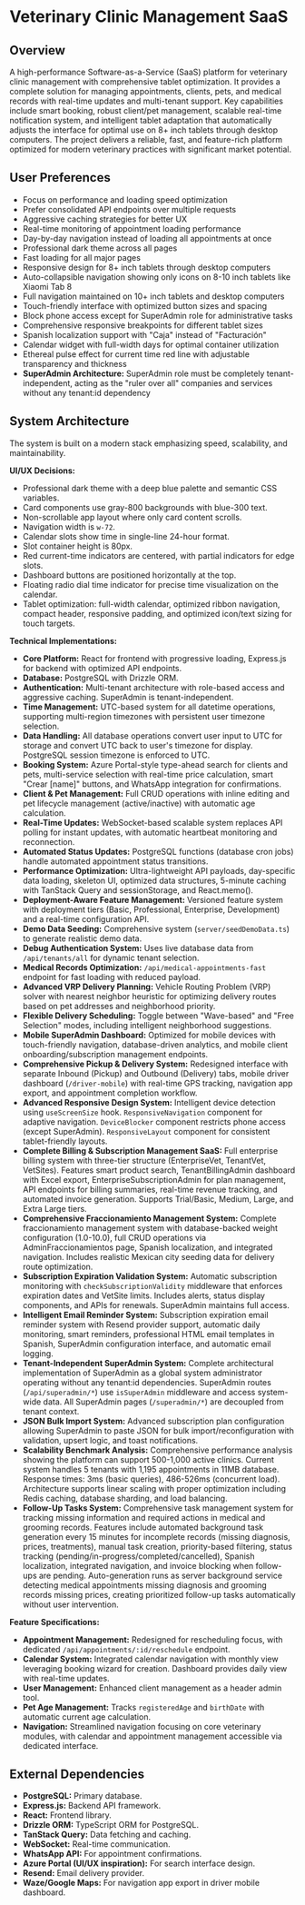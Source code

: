 # Veterinary Clinic Management SaaS

## Overview
A high-performance Software-as-a-Service (SaaS) platform for veterinary clinic management with comprehensive tablet optimization. It provides a complete solution for managing appointments, clients, pets, and medical records with real-time updates and multi-tenant support. Key capabilities include smart booking, robust client/pet management, scalable real-time notification system, and intelligent tablet adaptation that automatically adjusts the interface for optimal use on 8+ inch tablets through desktop computers. The project delivers a reliable, fast, and feature-rich platform optimized for modern veterinary practices with significant market potential.

## User Preferences
- Focus on performance and loading speed optimization
- Prefer consolidated API endpoints over multiple requests
- Aggressive caching strategies for better UX
- Real-time monitoring of appointment loading performance
- Day-by-day navigation instead of loading all appointments at once
- Professional dark theme across all pages
- Fast loading for all major pages
- Responsive design for 8+ inch tablets through desktop computers
- Auto-collapsible navigation showing only icons on 8-10 inch tablets like Xiaomi Tab 8
- Full navigation maintained on 10+ inch tablets and desktop computers
- Touch-friendly interface with optimized button sizes and spacing
- Block phone access except for SuperAdmin role for administrative tasks
- Comprehensive responsive breakpoints for different tablet sizes
- Spanish localization support with "Caja" instead of "Facturación"
- Calendar widget with full-width days for optimal container utilization
- Ethereal pulse effect for current time red line with adjustable transparency and thickness
- **SuperAdmin Architecture:** SuperAdmin role must be completely tenant-independent, acting as the "ruler over all" companies and services without any tenant:id dependency

## System Architecture
The system is built on a modern stack emphasizing speed, scalability, and maintainability.

**UI/UX Decisions:**
- Professional dark theme with a deep blue palette and semantic CSS variables.
- Card components use gray-800 backgrounds with blue-300 text.
- Non-scrollable app layout where only card content scrolls.
- Navigation width is `w-72`.
- Calendar slots show time in single-line 24-hour format.
- Slot container height is 80px.
- Red current-time indicators are centered, with partial indicators for edge slots.
- Dashboard buttons are positioned horizontally at the top.
- Floating radio dial time indicator for precise time visualization on the calendar.
- Tablet optimization: full-width calendar, optimized ribbon navigation, compact header, responsive padding, and optimized icon/text sizing for touch targets.

**Technical Implementations:**
- **Core Platform:** React for frontend with progressive loading, Express.js for backend with optimized API endpoints.
- **Database:** PostgreSQL with Drizzle ORM.
- **Authentication:** Multi-tenant architecture with role-based access and aggressive caching. SuperAdmin is tenant-independent.
- **Time Management:** UTC-based system for all datetime operations, supporting multi-region timezones with persistent user timezone selection.
- **Data Handling:** All database operations convert user input to UTC for storage and convert UTC back to user's timezone for display. PostgreSQL session timezone is enforced to UTC.
- **Booking System:** Azure Portal-style type-ahead search for clients and pets, multi-service selection with real-time price calculation, smart "Crear [name]" buttons, and WhatsApp integration for confirmations.
- **Client & Pet Management:** Full CRUD operations with inline editing and pet lifecycle management (active/inactive) with automatic age calculation.
- **Real-Time Updates:** WebSocket-based scalable system replaces API polling for instant updates, with automatic heartbeat monitoring and reconnection.
- **Automated Status Updates:** PostgreSQL functions (database cron jobs) handle automated appointment status transitions.
- **Performance Optimization:** Ultra-lightweight API payloads, day-specific data loading, skeleton UI, optimized data structures, 5-minute caching with TanStack Query and sessionStorage, and React.memo().
- **Deployment-Aware Feature Management:** Versioned feature system with deployment tiers (Basic, Professional, Enterprise, Development) and a real-time configuration API.
- **Demo Data Seeding:** Comprehensive system (`server/seedDemoData.ts`) to generate realistic demo data.
- **Debug Authentication System:** Uses live database data from `/api/tenants/all` for dynamic tenant selection.
- **Medical Records Optimization:** `/api/medical-appointments-fast` endpoint for fast loading with reduced payload.
- **Advanced VRP Delivery Planning:** Vehicle Routing Problem (VRP) solver with nearest neighbor heuristic for optimizing delivery routes based on pet addresses and neighborhood priority.
- **Flexible Delivery Scheduling:** Toggle between "Wave-based" and "Free Selection" modes, including intelligent neighborhood suggestions.
- **Mobile SuperAdmin Dashboard:** Optimized for mobile devices with touch-friendly navigation, database-driven analytics, and mobile client onboarding/subscription management endpoints.
- **Comprehensive Pickup & Delivery System:** Redesigned interface with separate Inbound (Pickup) and Outbound (Delivery) tabs, mobile driver dashboard (`/driver-mobile`) with real-time GPS tracking, navigation app export, and appointment completion workflow.
- **Advanced Responsive Design System:** Intelligent device detection using `useScreenSize` hook. `ResponsiveNavigation` component for adaptive navigation. `DeviceBlocker` component restricts phone access (except SuperAdmin). `ResponsiveLayout` component for consistent tablet-friendly layouts.
- **Complete Billing & Subscription Management SaaS:** Full enterprise billing system with three-tier structure (EnterpriseVet, TenantVet, VetSites). Features smart product search, TenantBillingAdmin dashboard with Excel export, EnterpriseSubscriptionAdmin for plan management, API endpoints for billing summaries, real-time revenue tracking, and automated invoice generation. Supports Trial/Basic, Medium, Large, and Extra Large tiers.
- **Comprehensive Fraccionamiento Management System:** Complete fraccionamiento management system with database-backed weight configuration (1.0-10.0), full CRUD operations via AdminFraccionamientos page, Spanish localization, and integrated navigation. Includes realistic Mexican city seeding data for delivery route optimization.
- **Subscription Expiration Validation System:** Automatic subscription monitoring with `checkSubscriptionValidity` middleware that enforces expiration dates and VetSite limits. Includes alerts, status display components, and APIs for renewals. SuperAdmin maintains full access.
- **Intelligent Email Reminder System:** Subscription expiration email reminder system with Resend provider support, automatic daily monitoring, smart reminders, professional HTML email templates in Spanish, SuperAdmin configuration interface, and automatic email logging.
- **Tenant-Independent SuperAdmin System:** Complete architectural implementation of SuperAdmin as a global system administrator operating without any tenant:id dependencies. SuperAdmin routes (`/api/superadmin/*`) use `isSuperAdmin` middleware and access system-wide data. All SuperAdmin pages (`/superadmin/*`) are decoupled from tenant context.
- **JSON Bulk Import System:** Advanced subscription plan configuration allowing SuperAdmin to paste JSON for bulk import/reconfiguration with validation, upsert logic, and toast notifications.
- **Scalability Benchmark Analysis:** Comprehensive performance analysis showing the platform can support 500-1,000 active clinics. Current system handles 5 tenants with 1,195 appointments in 11MB database. Response times: 3ms (basic queries), 486-526ms (concurrent load). Architecture supports linear scaling with proper optimization including Redis caching, database sharding, and load balancing.
- **Follow-Up Tasks System:** Comprehensive task management system for tracking missing information and required actions in medical and grooming records. Features include automated background task generation every 15 minutes for incomplete records (missing diagnosis, prices, treatments), manual task creation, priority-based filtering, status tracking (pending/in-progress/completed/cancelled), Spanish localization, integrated navigation, and invoice blocking when follow-ups are pending. Auto-generation runs as server background service detecting medical appointments missing diagnosis and grooming records missing prices, creating prioritized follow-up tasks automatically without user intervention.

**Feature Specifications:**
- **Appointment Management:** Redesigned for rescheduling focus, with dedicated `/api/appointments/:id/reschedule` endpoint.
- **Calendar System:** Integrated calendar navigation with monthly view leveraging booking wizard for creation. Dashboard provides daily view with real-time updates.
- **User Management:** Enhanced client management as a header admin tool.
- **Pet Age Management:** Tracks `registeredAge` and `birthDate` with automatic current age calculation.
- **Navigation:** Streamlined navigation focusing on core veterinary modules, with calendar and appointment management accessible via dedicated interface.

## External Dependencies
- **PostgreSQL:** Primary database.
- **Express.js:** Backend API framework.
- **React:** Frontend library.
- **Drizzle ORM:** TypeScript ORM for PostgreSQL.
- **TanStack Query:** Data fetching and caching.
- **WebSocket:** Real-time communication.
- **WhatsApp API:** For appointment confirmations.
- **Azure Portal (UI/UX inspiration):** For search interface design.
- **Resend:** Email delivery provider.
- **Waze/Google Maps:** For navigation app export in driver mobile dashboard.